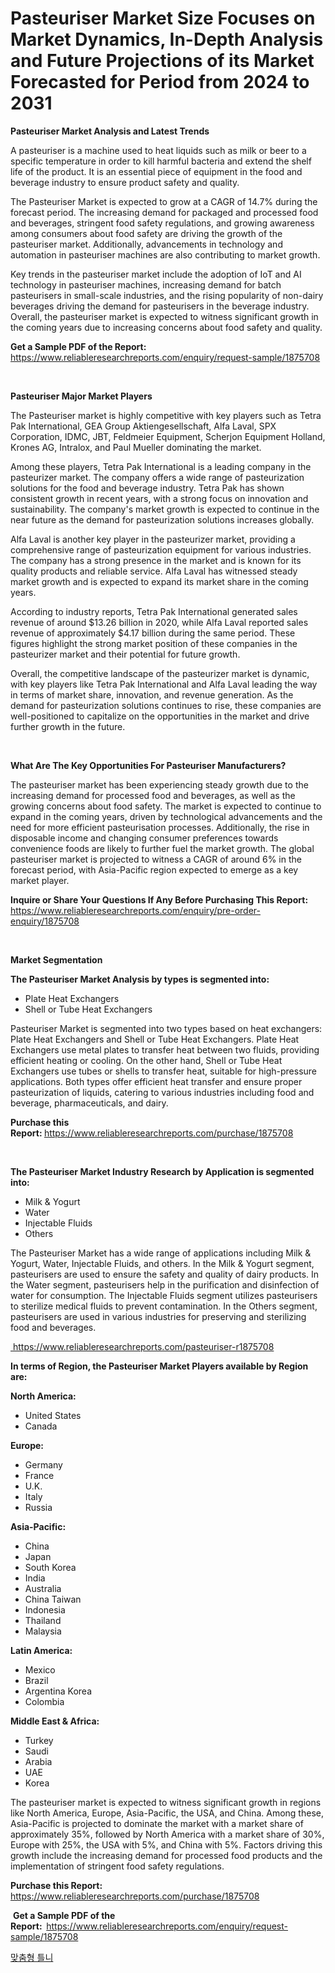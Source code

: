 <p><h1>Pasteuriser Market Size Focuses on Market Dynamics, In-Depth Analysis and Future Projections of its Market Forecasted for Period from 2024 to 2031</h1></p><p><strong>Pasteuriser Market Analysis and Latest Trends</strong></p>
<p><p>A pasteuriser is a machine used to heat liquids such as milk or beer to a specific temperature in order to kill harmful bacteria and extend the shelf life of the product. It is an essential piece of equipment in the food and beverage industry to ensure product safety and quality.</p><p>The Pasteuriser Market is expected to grow at a CAGR of 14.7% during the forecast period. The increasing demand for packaged and processed food and beverages, stringent food safety regulations, and growing awareness among consumers about food safety are driving the growth of the pasteuriser market. Additionally, advancements in technology and automation in pasteuriser machines are also contributing to market growth.</p><p>Key trends in the pasteuriser market include the adoption of IoT and AI technology in pasteuriser machines, increasing demand for batch pasteurisers in small-scale industries, and the rising popularity of non-dairy beverages driving the demand for pasteurisers in the beverage industry. Overall, the pasteuriser market is expected to witness significant growth in the coming years due to increasing concerns about food safety and quality.</p></p>
<p><strong>Get a Sample PDF of the Report:&nbsp;</strong> <a href="https://www.reliableresearchreports.com/enquiry/request-sample/1875708">https://www.reliableresearchreports.com/enquiry/request-sample/1875708</a></p>
<p>&nbsp;</p>
<p><strong>Pasteuriser Major Market Players</strong></p>
<p><p>The Pasteuriser market is highly competitive with key players such as Tetra Pak International, GEA Group Aktiengesellschaft, Alfa Laval, SPX Corporation, IDMC, JBT, Feldmeier Equipment, Scherjon Equipment Holland, Krones AG, Intralox, and Paul Mueller dominating the market. </p><p>Among these players, Tetra Pak International is a leading company in the pasteurizer market. The company offers a wide range of pasteurization solutions for the food and beverage industry. Tetra Pak has shown consistent growth in recent years, with a strong focus on innovation and sustainability. The company's market growth is expected to continue in the near future as the demand for pasteurization solutions increases globally.</p><p>Alfa Laval is another key player in the pasteurizer market, providing a comprehensive range of pasteurization equipment for various industries. The company has a strong presence in the market and is known for its quality products and reliable service. Alfa Laval has witnessed steady market growth and is expected to expand its market share in the coming years.</p><p>According to industry reports, Tetra Pak International generated sales revenue of around $13.26 billion in 2020, while Alfa Laval reported sales revenue of approximately $4.17 billion during the same period. These figures highlight the strong market position of these companies in the pasteurizer market and their potential for future growth.</p><p>Overall, the competitive landscape of the pasteurizer market is dynamic, with key players like Tetra Pak International and Alfa Laval leading the way in terms of market share, innovation, and revenue generation. As the demand for pasteurization solutions continues to rise, these companies are well-positioned to capitalize on the opportunities in the market and drive further growth in the future.</p></p>
<p>&nbsp;</p>
<p><strong>What Are The Key Opportunities For Pasteuriser Manufacturers?</strong></p>
<p><p>The pasteuriser market has been experiencing steady growth due to the increasing demand for processed food and beverages, as well as the growing concerns about food safety. The market is expected to continue to expand in the coming years, driven by technological advancements and the need for more efficient pasteurisation processes. Additionally, the rise in disposable income and changing consumer preferences towards convenience foods are likely to further fuel the market growth. The global pasteuriser market is projected to witness a CAGR of around 6% in the forecast period, with Asia-Pacific region expected to emerge as a key market player.</p></p>
<p><strong>Inquire or Share Your Questions If Any Before Purchasing This Report:</strong> <a href="https://www.reliableresearchreports.com/enquiry/pre-order-enquiry/1875708">https://www.reliableresearchreports.com/enquiry/pre-order-enquiry/1875708</a></p>
<p>&nbsp;</p>
<p><strong>Market Segmentation</strong></p>
<p><strong>The Pasteuriser Market Analysis by types is segmented into:</strong></p>
<p><ul><li>Plate Heat Exchangers</li><li>Shell or Tube Heat Exchangers</li></ul></p>
<p><p>Pasteuriser Market is segmented into two types based on heat exchangers: Plate Heat Exchangers and Shell or Tube Heat Exchangers. Plate Heat Exchangers use metal plates to transfer heat between two fluids, providing efficient heating or cooling. On the other hand, Shell or Tube Heat Exchangers use tubes or shells to transfer heat, suitable for high-pressure applications. Both types offer efficient heat transfer and ensure proper pasteurization of liquids, catering to various industries including food and beverage, pharmaceuticals, and dairy.</p></p>
<p><strong>Purchase this Report:&nbsp;</strong><a href="https://www.reliableresearchreports.com/purchase/1875708">https://www.reliableresearchreports.com/purchase/1875708</a></p>
<p>&nbsp;</p>
<p><strong>The Pasteuriser Market Industry Research by Application is segmented into:</strong></p>
<p><ul><li>Milk & Yogurt</li><li>Water</li><li>Injectable Fluids</li><li>Others</li></ul></p>
<p><p>The Pasteuriser Market has a wide range of applications including Milk & Yogurt, Water, Injectable Fluids, and others. In the Milk & Yogurt segment, pasteurisers are used to ensure the safety and quality of dairy products. In the Water segment, pasteurisers help in the purification and disinfection of water for consumption. The Injectable Fluids segment utilizes pasteurisers to sterilize medical fluids to prevent contamination. In the Others segment, pasteurisers are used in various industries for preserving and sterilizing food and beverages.</p></p>
<p><a href="https://www.reliableresearchreports.com/pasteuriser-r1875708">&nbsp;https://www.reliableresearchreports.com/pasteuriser-r1875708</a></p>
<p><strong>In terms of Region, the Pasteuriser Market Players available by Region are:</strong></p>
<p>
    <p> <strong> North America: </strong>
        <ul>
            <li>United States</li>
            <li>Canada</li>
        </ul>
        </p> 
    <p> <strong> Europe: </strong>
        <ul>
            <li>Germany</li>
            <li>France</li>
            <li>U.K.</li>
            <li>Italy</li>
            <li>Russia</li>
        </ul>
        </p> 
    <p> <strong> Asia-Pacific: </strong>
        <ul>
            <li>China</li>
            <li>Japan</li>
            <li>South Korea</li>
            <li>India</li>
            <li>Australia</li>
            <li>China Taiwan</li>
            <li>Indonesia</li>
            <li>Thailand</li>
            <li>Malaysia</li>
        </ul>
        </p> 
    <p> <strong> Latin America: </strong>
        <ul>
            <li>Mexico</li>
            <li>Brazil</li>
            <li>Argentina Korea</li>
            <li>Colombia</li>
        </ul>
        </p> 
    <p> <strong> Middle East & Africa: </strong>
        <ul>
            <li>Turkey</li>
            <li>Saudi</li>
            <li>Arabia</li>
            <li>UAE</li>
            <li>Korea</li>
        </ul>
    </p>
    </p>
<p><p>The pasteuriser market is expected to witness significant growth in regions like North America, Europe, Asia-Pacific, the USA, and China. Among these, Asia-Pacific is projected to dominate the market with a market share of approximately 35%, followed by North America with a market share of 30%, Europe with 25%, the USA with 5%, and China with 5%. Factors driving this growth include the increasing demand for processed food products and the implementation of stringent food safety regulations.</p></p>
<p><strong>Purchase this Report: </strong><a href="https://www.reliableresearchreports.com/purchase/1875708">https://www.reliableresearchreports.com/purchase/1875708</a></p>
<p>&nbsp;<strong>Get a Sample PDF of the Report:&nbsp;&nbsp;</strong><a href="https://www.reliableresearchreports.com/enquiry/request-sample/1875708">https://www.reliableresearchreports.com/enquiry/request-sample/1875708</a></p>
<p><strong></strong></p>
<p><p><a href="https://medium.com/@wheelgg5674537/%EC%BB%A4%EC%8A%A4%ED%85%80-%EC%B9%98%EC%95%84%EA%B5%90%EC%A0%95%EA%B8%B0-%EC%8B%9C%EC%9E%A5-2031%EB%85%84%EA%B9%8C%EC%A7%80%EC%9D%98-%ED%8A%B8%EB%A0%8C%EB%93%9C-%EC%98%88%EC%B8%A1-%EB%B0%8F-%EA%B2%BD%EC%9F%81-%EB%B6%84%EC%84%9D-c4dc98f00402">맞춤형 틀니</a></p></p>